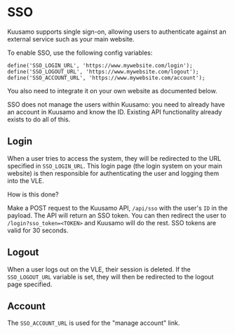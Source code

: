 SSO
===

Kuusamo supports single sign-on, allowing users to authenticate against an external service such as your main website.

To enable SSO, use the following config variables:

    define('SSO_LOGIN_URL', 'https://www.mywebsite.com/login');
    define('SSO_LOGOUT_URL', 'https://www.mywebsite.com/logout');
    define('SSO_ACCOUNT_URL', 'https://www.mywebsite.com/account');

You also need to integrate it on your own website as documented below.

SSO does not manage the users within Kuusamo: you need to already have an account in Kuusamo and know the ID. Existing API functionality already exists to do all of this.

Login
-----

When a user tries to access the system, they will be redirected to the URL specified in `SSO_LOGIN_URL`. This login page (the login system on your main website) is then responsible for authenticating the user and logging them into the VLE.

How is this done?

Make a POST request to the Kuusamo API, `/api/sso` with the user's `ID` in the payload. The API will return an SSO token. You can then redirect the user to `/login?sso_token=<TOKEN>` and Kuusamo will do the rest. SSO tokens are valid for 30 seconds.

Logout
------

When a user logs out on the VLE, their session is deleted. If the `SSO_LOGOUT_URL` variable is set, they will then be redirected to the logout page specified.

Account
-------

The `SSO_ACCOUNT_URL` is used for the "manage account" link.
